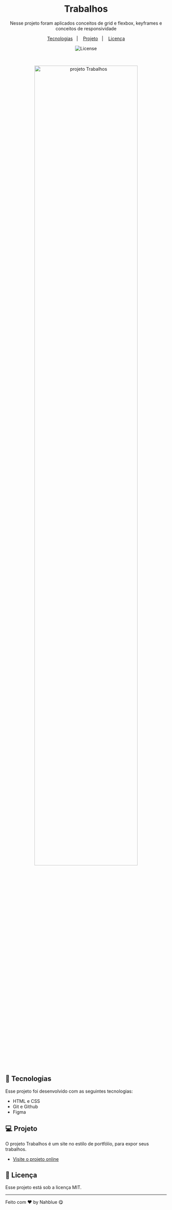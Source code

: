 <h1 align="center"> Trabalhos </h1>

<p align="center">
Nesse projeto foram aplicados conceitos de grid e flexbox, keyframes e conceitos de responsividade <br/>
</p>

<p align="center">
  <a href="#-tecnologias">Tecnologias</a>&nbsp;&nbsp;&nbsp;|&nbsp;&nbsp;&nbsp;
  <a href="#-projeto">Projeto</a>&nbsp;&nbsp;&nbsp;|&nbsp;&nbsp;&nbsp;
  <a href="#memo-licença">Licença</a>
</p>

<p align="center">
  <img alt="License" src="https://img.shields.io/static/v1?label=license&message=MIT&color=49AA26&labelColor=000000">
</p>

<br>

<p align="center">
  <img alt="projeto Trabalhos" src="https://i.imgur.com/HTryNk3.png" width="80%">
</p>

## 🚀 Tecnologias

Esse projeto foi desenvolvido com as seguintes tecnologias:

- HTML e CSS
- Git e Github
- Figma

## 💻 Projeto

O projeto Trabalhos é um site no estilo de portfólio, para expor seus trabalhos.

- [Visite o projeto online](https://nahblue.github.io/site-trabalhos/)

## :memo: Licença

Esse projeto está sob a licença MIT.

---

Feito com ♥ by Nahblue 😋

